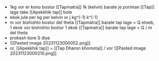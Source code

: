 - 1kg vor er kono bostur [[Tapmatra]] 1k (kelvin) barate je poriman [[Tap]] lage take [[Apekkhik tap]] bole
- ekok jule per kg per kelvin or j kg^(-1) k^(-1)
- m vor bishishto bostur del theta [[Tapmatra]] barate tap lage = Q
	etoeb, 1 ekok vor bishishto bostur 1 ekok [[Tapmatra]] barate tap lage = Q / m del theta 
- prokash kore S diye
- ![[Pasted image 20231123000052.png]]
- or, [[Apekkhik tap]] = [[Tap Dharon khomota]] / vor 
	![[Pasted image 20231123000210.png]]
	
